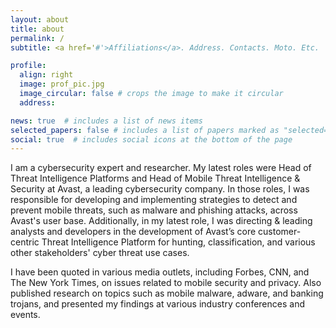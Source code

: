 ```yaml
---
layout: about
title: about
permalink: /
subtitle: <a href='#'>Affiliations</a>. Address. Contacts. Moto. Etc.

profile:
  align: right
  image: prof_pic.jpg
  image_circular: false # crops the image to make it circular
  address: 

news: true  # includes a list of news items
selected_papers: false # includes a list of papers marked as "selected={true}"
social: true  # includes social icons at the bottom of the page
---
```


I am a cybersecurity expert and researcher. My latest roles were Head of Threat Intelligence Platforms and Head of Mobile Threat Intelligence & Security at Avast, a leading cybersecurity company. In those roles, I was responsible for developing and implementing strategies to detect and prevent mobile threats, such as malware and phishing attacks, across Avast's user base. Additionally, in my latest role, I was directing & leading analysts and developers in the development of Avast’s core customer-centric Threat Intelligence Platform for hunting, classification, and various other stakeholders' cyber threat use cases.

I have been quoted in various media outlets, including Forbes, CNN, and The New York Times, on issues related to mobile security and privacy. Also published research on topics such as mobile malware, adware, and banking trojans, and presented my findings at various industry conferences and events.

